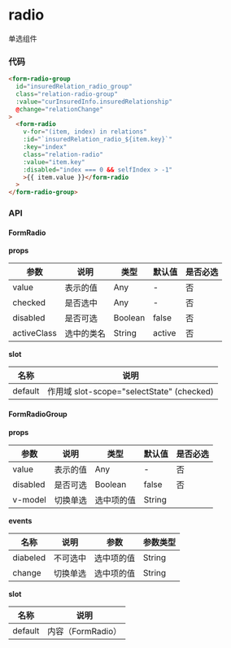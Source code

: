 # radio

单选组件

### 代码

```html
<form-radio-group
  id="insuredRelation_radio_group"
  class="relation-radio-group"
  :value="curInsuredInfo.insuredRelationship"
  @change="relationChange"
>
  <form-radio
    v-for="(item, index) in relations"
    :id="`insuredRelation_radio_${item.key}`"
    :key="index"
    class="relation-radio"
    :value="item.key"
    :disabled="index === 0 && selfIndex > -1"
    >{{ item.value }}</form-radio
  >
</form-radio-group>
```

### API

#### FormRadio

**props**

| 参数        | 说明       | 类型    | 默认值 | 是否必选 |
| ----------- | ---------- | ------- | ------ | -------- |
| value       | 表示的值   | Any     | -      | 否       |
| checked     | 是否选中   | Any     | -      | 否       |
| disabled    | 是否可选   | Boolean | false  | 否       |
| activeClass | 选中的类名 | String  | active | 否       |

**slot**

| 名称    | 说明                                      |
| ------- | ----------------------------------------- |
| default | 作用域 slot-scope="selectState" (checked) |

#### FormRadioGroup

**props**

| 参数     | 说明     | 类型       | 默认值 | 是否必选 |
| -------- | -------- | ---------- | ------ | -------- |
| value    | 表示的值 | Any        | -      | 否       |
| disabled | 是否可选 | Boolean    | false  | 否       |
| v-model  | 切换单选 | 选中项的值 | String |

**events**

| 名称     | 说明     | 参数       | 参数类型 |
| -------- | -------- | ---------- | -------- |
| diabeled | 不可选中 | 选中项的值 | String   |
| change   | 切换单选 | 选中项的值 | String   |

**slot**

| 名称    | 说明              |
| ------- | ----------------- |
| default | 内容（FormRadio） |
